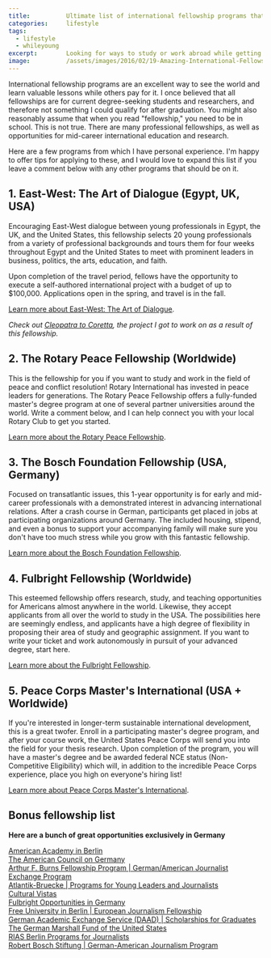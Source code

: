 ```yaml
---
title:			Ultimate list of international fellowship programs that can change your life
categories:		lifestyle
tags:
  - lifestyle
  - whileyoung
excerpt:		Looking for ways to study or work abroad while getting someone else to pay for the experience? Check out this list of international fellowship programs!
image:			/assets/images/2016/02/19-Amazing-International-Fellowship-Programs-Featured-Image.jpg
---
```



International fellowship programs are an excellent way to see the world and learn valuable lessons while others pay for it. I once believed that all fellowships are for current degree-seeking students and researchers, and therefore not something I could qualify for after graduation. You might also reasonably assume that when you read "fellowship," you need to be in school. This is not true. There are many professional fellowships, as well as opportunities for mid-career international education and research.

Here are a few programs from which I have personal experience. I'm happy to offer tips for applying to these, and I would love to expand this list if you leave a comment below with any other programs that should be on it.

## 1. East-West: The Art of Dialogue (Egypt, UK, USA)

Encouraging East-West dialogue between young professionals in Egypt, the UK, and the United States, this fellowship selects 20 young professionals from a variety of professional backgrounds and tours them for four weeks throughout Egypt and the United States to meet with prominent leaders in business, politics, the arts, education, and faith.

Upon completion of the travel period, fellows have the opportunity to execute a self-authored international project with a budget of up to $100,000. Applications open in the spring, and travel is in the fall. 

[Learn more about East-West: The Art of Dialogue](https://www.eastwestdialogue.org/).

*Check out [Cleopatra to Coretta](http://cleopatratocoretta.org), the project I got to work on as a result of this fellowship.*

## 2. The Rotary Peace Fellowship (Worldwide)

This is the fellowship for you if you want to study and work in the field of peace and conflict resolution! Rotary International has invested in peace leaders for generations. The Rotary Peace Fellowship offers a fully-funded master's degree program at one of several partner universities around the world. Write a comment below, and I can help connect you with your local Rotary Club to get you started. 

[Learn more about the Rotary Peace Fellowship](https://www.rotary.org/myrotary/en/get-involved/exchange-ideas/peace-fellowships).

## 3. The Bosch Foundation Fellowship (USA, Germany)

Focused on transatlantic issues, this 1-year opportunity is for early and mid-career professionals with a demonstrated interest in advancing international relations. After a crash course in German, participants get placed in jobs at participating organizations around Germany. The included housing, stipend, and even a bonus to support your accompanying family will make sure you don't have too much stress while you grow with this fantastic fellowship.

[Learn more about the Bosch Foundation Fellowship](https://www.bosch-stiftung.de/en/project/robert-bosch-foundation-fellowship-program).

## 4. Fulbright Fellowship (Worldwide)

This esteemed fellowship offers research, study, and teaching opportunities for Americans almost anywhere in the world. Likewise, they accept applicants from all over the world to study in the USA. The possibilities here are seemingly endless, and applicants have a high degree of flexibility in proposing their area of study and geographic assignment. If you want to write your ticket and work autonomously in pursuit of your advanced degree, start here.

[Learn more about the Fulbright Fellowship](http://www.iie.org/en/Fulbright/).

## 5. Peace Corps Master's International (USA + Worldwide)

If you're interested in longer-term sustainable international development, this is a great twofer. Enroll in a participating master's degree program, and after your course work, the United States Peace Corps will send you into the field for your thesis research. Upon completion of the program, you will have a master's degree and be awarded federal NCE status (Non-Competitive Eligibility) which will, in addition to the incredible Peace Corps experience, place you high on everyone's hiring list!

[Learn more about Peace Corps Master's International](http://www.peacecorps.gov/volunteer/university/mastersint/).

## Bonus fellowship list

**Here are a bunch of great opportunities exclusively in Germany**

[American Academy in Berlin](https://www.americanacademy.de/)  
[The American Council on Germany](https://www.acgusa.org/)  
[Arthur F. Burns Fellowship Program | German/American Journalist Exchange Program](https://www.icfj.org/our-work/burns)  
[Atlantik-Bruecke | Programs for Young Leaders and Journalists](https://www.atlantik-bruecke.org/)  
[Cultural Vistas](https://www.culturalvistas.org/)  
[Fulbright Opportunities in Germany](https://us.fulbrightonline.org/)  
[Free University in Berlin | European Journalism Fellowship](https://www.polsoz.fu-berlin.de/en/kommwiss/institut/journalistenkolleg/ejf/index.html)  
[German Academic Exchange Service (DAAD) | Scholarships for Graduates](https://www.daad.org/en/)  
[The German Marshall Fund of the United States](https://www.gmfus.org/transatlantic-leadership-initiatives/marshall-memorial-fellowship)  
[RIAS Berlin Programs for Journalists](http://riasberlin.org/en/home/)  
[Robert Bosch Stiftung | German-American Journalism Program](https://www.bosch-stiftung.de/en/project/reporters-field)  


